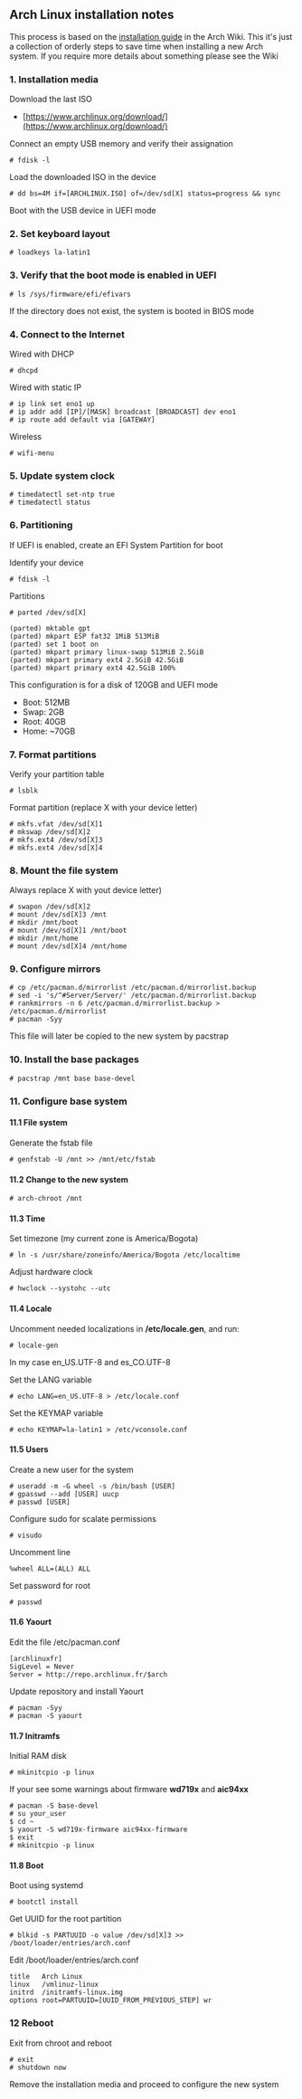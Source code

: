 ## Arch Linux installation notes
This process is based on the [installation guide](https://wiki.archlinux.org/index.php/Installation_guide) in the Arch Wiki. This it's just a collection of orderly steps to save time when installing a new Arch system. If you require more details about something please see the Wiki
### 1. Installation media
Download the last ISO
* [https://www.archlinux.org/download/](https://www.archlinux.org/download/)

Connect an empty USB memory and verify their assignation
```
# fdisk -l
```
Load the downloaded ISO in the device
```
# dd bs=4M if=[ARCHLINUX.ISO] of=/dev/sd[X] status=progress && sync
```
Boot with the USB device in UEFI mode
### 2. Set keyboard layout 
``` 
# loadkeys la-latin1
```
### 3. Verify that the boot mode is enabled in UEFI
``` 
# ls /sys/firmware/efi/efivars 
```
If the directory does not exist, the system is booted in BIOS mode
### 4. Connect to the Internet
Wired with DHCP
``` 
# dhcpd 
```
Wired with static IP
```
# ip link set eno1 up
# ip addr add [IP]/[MASK] broadcast [BROADCAST] dev eno1
# ip route add default via [GATEWAY]
```
Wireless 
``` 
# wifi-menu 
```
### 5. Update system clock 
``` 
# timedatectl set-ntp true
# timedatectl status
```
### 6. Partitioning 
If UEFI is enabled, create an EFI System Partition for boot

Identify your device
``` 
# fdisk -l 
```
Partitions
``` 
# parted /dev/sd[X] 
```
```
(parted) mktable gpt
(parted) mkpart ESP fat32 1MiB 513MiB
(parted) set 1 boot on
(parted) mkpart primary linux-swap 513MiB 2.5GiB
(parted) mkpart primary ext4 2.5GiB 42.5GiB
(parted) mkpart primary ext4 42.5GiB 100%
```
This configuration is for a disk of 120GB and UEFI mode
* Boot: 512MB
* Swap: 2GB
* Root: 40GB
* Home: ~70GB
### 7. Format partitions
Verify your partition table
```
# lsblk
```

Format partition (replace X with your device letter)
```
# mkfs.vfat /dev/sd[X]1
# mkswap /dev/sd[X]2
# mkfs.ext4 /dev/sd[X]3
# mkfs.ext4 /dev/sd[X]4
```
### 8. Mount the file system
Always replace X with yout device letter)
```
# swapon /dev/sd[X]2
# mount /dev/sd[X]3 /mnt
# mkdir /mnt/boot
# mount /dev/sd[X]1 /mnt/boot
# mkdir /mnt/home
# mount /dev/sd[X]4 /mnt/home
```
### 9. Configure mirrors
```
# cp /etc/pacman.d/mirrorlist /etc/pacman.d/mirrorlist.backup
# sed -i 's/^#Server/Server/' /etc/pacman.d/mirrorlist.backup
# rankmirrors -n 6 /etc/pacman.d/mirrorlist.backup > /etc/pacman.d/mirrorlist
# pacman -Syy
```
This file will later be copied to the new system by pacstrap
### 10. Install the base packages
``` 
# pacstrap /mnt base base-devel 
```
### 11. Configure base system
#### 11.1 File system
Generate the fstab file
``` 
# genfstab -U /mnt >> /mnt/etc/fstab 
```
#### 11.2 Change to the new system
``` 
# arch-chroot /mnt 
```
#### 11.3 Time
Set timezone (my current zone is America/Bogota)
``` 
# ln -s /usr/share/zoneinfo/America/Bogota /etc/localtime 
```
Adjust hardware clock
``` 
# hwclock --systohc --utc
```
#### 11.4 Locale
Uncomment needed localizations in __/etc/locale.gen__, and run:
``` 
# locale-gen 
```
In my case en_US.UTF-8 and es_CO.UTF-8

Set the LANG variable
```
# echo LANG=en_US.UTF-8 > /etc/locale.conf
```
Set the KEYMAP variable
```
# echo KEYMAP=la-latin1 > /etc/vconsole.conf
```
#### 11.5 Users
Create a new user for the system
```
# useradd -m -G wheel -s /bin/bash [USER]
# gpasswd --add [USER] uucp
# passwd [USER]
```
Configure sudo for scalate permissions 
```
# visudo
```
Uncomment line 
```
%wheel ALL=(ALL) ALL
```
Set password for root
```
# passwd
```
#### 11.6 Yaourt 
Edit the file /etc/pacman.conf
```
[archlinuxfr]
SigLevel = Never
Server = http://repo.archlinux.fr/$arch
```
Update repository and install Yaourt
```
# pacman -Syy
# pacman -S yaourt
```
#### 11.7 Initramfs
Initial RAM disk
```
# mkinitcpio -p linux
```
If your see some warnings about firmware __wd719x__ and __aic94xx__
```
# pacman -S base-devel
# su your_user
$ cd ~
$ yaourt -S wd719x-firmware aic94xx-firmware
$ exit
# mkinitcpio -p linux
```
#### 11.8 Boot
Boot using systemd
```
# bootctl install
```
Get UUID for the root partition
```
# blkid -s PARTUUID -o value /dev/sd[X]3 >> /boot/loader/entries/arch.conf
```
Edit /boot/loader/entries/arch.conf
```
title   Arch Linux
linux   /vmlinuz-linux
initrd  /initramfs-linux.img
options root=PARTUUID=[UUID_FROM_PREVIOUS_STEP] wr
```
### 12 Reboot
Exit from chroot and reboot
```
# exit
# shutdown now
```
Remove the installation media and proceed to configure the new system
